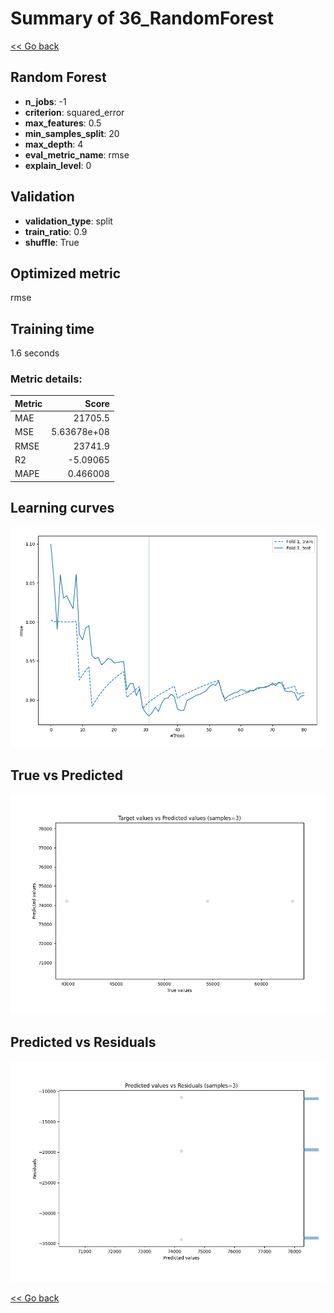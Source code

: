 # Summary of 36_RandomForest

[<< Go back](../README.md)


## Random Forest
- **n_jobs**: -1
- **criterion**: squared_error
- **max_features**: 0.5
- **min_samples_split**: 20
- **max_depth**: 4
- **eval_metric_name**: rmse
- **explain_level**: 0

## Validation
 - **validation_type**: split
 - **train_ratio**: 0.9
 - **shuffle**: True

## Optimized metric
rmse

## Training time

1.6 seconds

### Metric details:
| Metric   |           Score |
|:---------|----------------:|
| MAE      | 21705.5         |
| MSE      |     5.63678e+08 |
| RMSE     | 23741.9         |
| R2       |    -5.09065     |
| MAPE     |     0.466008    |



## Learning curves
![Learning curves](learning_curves.png)
## True vs Predicted

![True vs Predicted](true_vs_predicted.png)


## Predicted vs Residuals

![Predicted vs Residuals](predicted_vs_residuals.png)



[<< Go back](../README.md)
